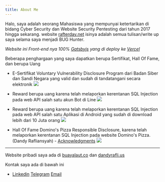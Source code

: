 ```yaml
---
title: About Me
---
```

Halo, saya adalah seorang Mahasiswa yang mempunyai ketertarikan di bidang Cyber Security dan Website Security Pentesting dari tahun 2017 hingga sekarang. website [rafterday.net](https://rafterday.net) isinya adalah semua tulisan/write up saya selama saya menjadi BUG Hunter.

*Website ini Front-end nya 100% [Gatsbyjs](https://gatsbyjs.com) yang di deploy ke [Vercel](https://vercel.com)*

Beberapa penghargaan yang saya dapatkan berupa Sertifikat, Hall Of Fame, dan berupa Uang

* E-Sertifikat Voluntary Vulnerability Disclosure Program dari Badan Siber dan Sandi Negara yang valid dan sudah di tandatangani secara elektronik
![](https://buayalaut.co/images/sertif.jpg)

* Reward berupa uang karena telah melaporkan kerentanan SQL Injection pada web API salah satu akun Bot di Line
![](https://buayalaut.co/images/bot.jpg)

* Reward berupa uang karena telah melaporkan kerentanan SQL Injection pada web API salah satu Aplikasi di Android yang sudah di download lebih dari 10 Juta orang
![](https://buayalaut.co/images/apk.jpg)

* Hall Of Fame Domino's Pizza Responsible Disclosure, karena telah melaporkan kerentanan SQL Injection pada website Domino's Pizza. (Dandy Rafliansyah) - [Acknowledgments](https://dominos.responsibledisclosure.com/hc/en-us/articles/360001378594-Acknowledgments)
![](https://buayalaut.co/files/Screenshot_108.png)

___

Website pribadi saya ada di [buayalaut.co](https://buayalaut.co) dan [dandyrafli.us](http://dandyrafli.us)

Kontak saya ada di bawah ini
- [Linkedin](https://linkedin.com/in/dandyrafliansyah) [Telegram](https://t.me/dandyrfl) [Email](mailto:dandyrafliansyah40@gmail.com)
